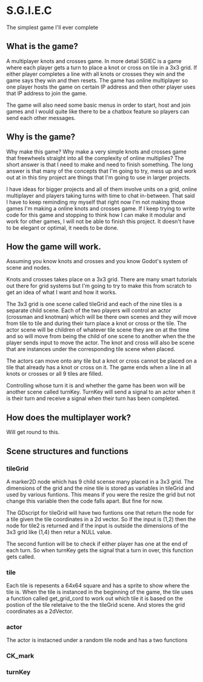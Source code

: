# S.G.I.E.C

The simplest game I'll ever complete

## What is the game?

A multiplayer knots and crosses game. In more detail SGIEC is a game
where each player gets a turn to place a knot or cross on tile in a 3x3 grid.
If either player completes a line with all knots or crosses they win and the
game says they win and then resets. The game has online multiplayer so one
player hosts the game on certain IP address and then other player uses that
IP address to join the game.

The game will also need some basic menus in order to start, host and join
games and I would quite like there to be a chatbox feature so players can send
each other messages.

## Why is the game?

Why make this game? Why make a very simple knots and crosses game that freewheels straight
into all the complexity of online multiplies? The short answer is that I need
to make and need to finish something. The long answer is that many of the concepts
that I'm going to try, mess up and work out at in this tiny project are things
that I'm going to use in larger projects.

I have ideas for bigger projects and all of them involve units on a grid, online
multiplayer and players taking turns with time to chat in-between. That said
I have to keep reminding my myself that right now I'm not making those games
I'm making a online knots and crosses game. If I keep trying to write code
for this game and stopping to think how I can make it modular and work for other
games, I will not be able to finish this project. It doesn't have to be
elegant or optimal, it needs to be done.

## How the game will work.

Assuming you know knots and crosses and you know Godot's system of
scene and nodes.

Knots and crosses takes place on a 3x3 grid. There are many smart
tutorials out there for grid systems but I'm going to try to make this from
scratch to get an idea of what I want and how it works.

The 3x3 grid is one scene called tileGrid and each of the nine tiles is
a separate child scene. Each of the two players will control an actor
(crossman and knotman) which will be there own scenes and they will move
from tile to tile and during their turn place a knot or cross or the tile.
The actor scene will be children of whatever tile scene they are on at the
time and so will move from being the child of one scene to another when the
the player sends input to move the actor. The knot and cross will also
be scene that are instances under the corresponding tile scene when placed.

The actors can move onto any tile but a knot or cross cannot be placed on a tile
that already has a knot or cross on it. The game ends when a line in all
knots or crosses or all 9 tiles are filled.

Controlling whose turn it is and whether the game has been won will be another
scene called turnKey. TurnKey will send a signal to an actor when it is
their turn and receive a signal when their turn has been completed.

## How does the multiplayer work?

Will get round to this.

## Scene structures and functions  


### tileGrid

A marker2D node which has 9 child scense many placed in a 3x3 grid. The 
dimensions of the grid and the nine tile is stored as variables in tileGrid 
and used by various funtions. This means if you were the resize the grid 
but not change this variable then the code falls apart. But fine for now.

The GDscript for tileGrid will have two funtions one that return the node for a tile 
given the tile coordinates in a 2d vector. So if the input is (1,2) then 
the node for tile2 is returned and if the input is outside the dimensions 
of the 3x3 grid like (1,4) then retur a NULL value. 

The second funtion will be to check if either player has one at the end of 
each turn. So when turnKey gets the signal that a turn in over, this 
function gets called.

### tile

Each tile is repesents a 64x64 square and has a sprite to show where the tile 
is. When the tile is instanced in the beginning of the game, the tile 
uses a function called get_grid_cord to work out which tile it is based 
on the postion of the tile reletaive to the the tileGrid scene. And stores 
the grid coordinates as a 2dVector. 


### actor

The actor is instacned under a random tile node and has a two functions 



### CK_mark


### turnKey
